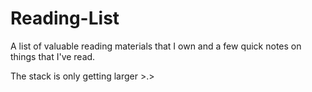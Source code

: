 # Reading-List
A list of valuable reading materials that I own and a few quick notes on things that I've read.

The stack is only getting larger >.>
